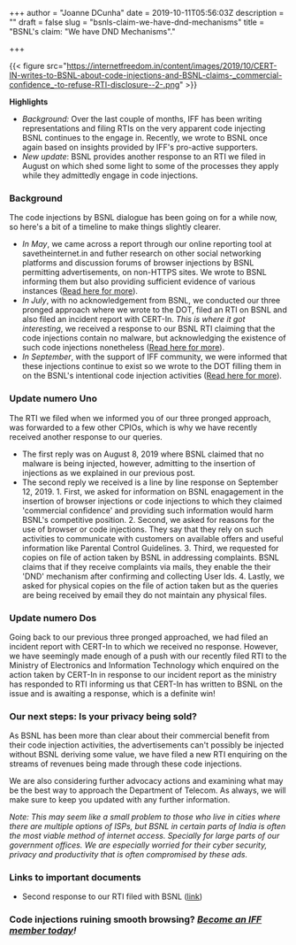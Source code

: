 +++
author = "Joanne DCunha"
date = 2019-10-11T05:56:03Z
description = ""
draft = false
slug = "bsnls-claim-we-have-dnd-mechanisms"
title = "BSNL's claim: \"We have DND Mechanisms\"."

+++


{{< figure src="https://internetfreedom.in/content/images/2019/10/CERT-IN-writes-to-BSNL-about-code-injections-and-BSNL-claims-_commercial-confidence_-to-refuse-RTI-disclosure--2-.png" >}}

**Highlights**

* _Background:_ Over the last couple of months, IFF has been writing representations and filing RTIs on the very apparent code injecting BSNL continues to the engage in. Recently, we wrote to BSNL once again based on insights provided by IFF's pro-active supporters.
* _New update_: BSNL provides another response to an RTI we filed in August on which shed some light to some of the processes they apply while they admittedly engage in code injections.

### Background

The code injections by BSNL dialogue has been going on for a while now, so here's a bit of a timeline to make things slightly clearer.

* _In May_, we came across a report through our online reporting tool at savetheinternet.in and futher research on other social networking platforms and discussion forums of browser injections by BSNL permitting advertisements, on non-HTTPS sites. We wrote to BSNL informing them but also providing sufficient evidence of various instances ([Read here for more](https://internetfreedom.in/venom-venom-venom-bsnl-engaging-in-code-injections/)).
* _In July_, with no acknowledgement from BSNL, we conducted our three pronged approach where we wrote to the DOT, filed an RTI on BSNL and also filed an incident report with CERT-In. _This is where it got interesting_, we received a response to our BSNL RTI claiming that the code injections contain no malware, but acknowledging the existence of such code injections nonetheless ([Read here for more](https://internetfreedom.in/weve-been-left-on-read/)).
* _In September_, with the support of IFF community, we were informed that these injections continue to exist so we wrote to the DOT filling them in on the BSNL's intentional code injection activities ([Read here for more](https://internetfreedom.in/bsnls-code-of-misconduct/)).

### Update numero Uno

The RTI we filed when we informed you of our three pronged approach, was forwarded to a few other CPIOs, which is why we have recently received another response to our queries.

* The first reply was on August 8, 2019 where BSNL claimed that no malware is being injected, however, admitting to the insertion of injections as we explained in our previous post.
* The second reply we received is a line by line response on September 12, 2019. 1. First, we asked for information on BSNL enagagement in the insertion of browser injections or code injections to which they claimed 'commercial confidence' and providing such information would harm BSNL's competitive position. 2. Second, we asked for reasons for the use of browser or code injections. They say that they rely on such activities to communicate with customers on available offers and useful information like Parental Control Guidelines. 3. Third, we requested for copies on file of action taken by BSNL in addressing complaints. BSNL claims that if they receive complaints via mails, they enable the their 'DND' mechanism after confirming and collecting User Ids. 4. Lastly, we asked for physical copies on the file of action taken but as the queries are being received by email they do not maintain any physical files.

### Update numero Dos

Going back to our previous three pronged approached, we had filed an incident report with CERT-In to which we received no response. However, we have seemingly made enough of a push with our recently filed RTI to the Ministry of Electronics and Information Technology which enquired on the action taken by CERT-In in response to our incident report as the ministry has responded to RTI informing us that CERT-In has written to BSNL on the issue and is awaiting a response, which is a definite win!

### Our next steps: Is your privacy being sold?

As BSNL has been more than clear about their commercial benefit from their code injection activities, the advertisements can't possibly be injected without BSNL deriving some value, we have filed a new RTI enquiring on the streams of revenues being made through these code injections.

We are also considering further advocacy actions and examining what may be the best way to approach the Department of Telecom. As always, we will make sure to keep you updated with any further information.

_Note: This may seem like a small problem to those who live in cities where there are multiple options of ISPs, but BSNL in certain parts of India is often the most viable method of internet access. Specially for large parts of our government offices. We are especially worried for their cyber security, privacy and productivity that is often compromised by these ads._

### **Links to important documents**

* Second response to our RTI filed with BSNL ([link](https://drive.google.com/file/d/112vEO0V24pP-6ScIUTB9JXZaG8s1DPrL/view?usp=sharing))

### Code injections ruining smooth browsing? _[Become an IFF member today](https://internetfreedom.in/donate/)!_


